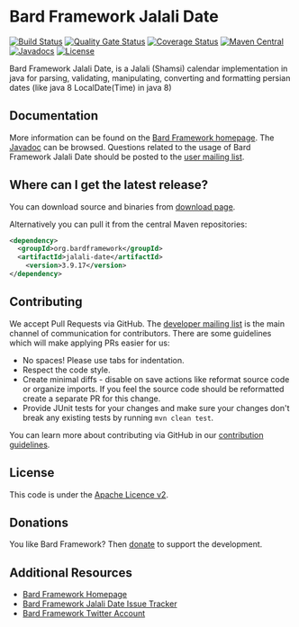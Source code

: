 Bard Framework Jalali Date
===================
[![Build Status](https://travis-ci.org/bardframework/jalali-date.svg)](https://travis-ci.org/bardframework/jalali-date)
[![Quality Gate Status](https://sonarcloud.io/api/project_badges/measure?project=bardframework_jalali-date&metric=alert_status)](https://sonarcloud.io/dashboard?id=bardframework_jalali-date)
[![Coverage Status](https://coveralls.io/repos/bardframework/jalali-date/badge.svg)](https://coveralls.io/r/bardframework/jalali-date)
[![Maven Central](https://maven-badges.herokuapp.com/maven-central/org.bardframework/jalali-date/badge.svg)](https://maven-badges.herokuapp.com/maven-central/org.bardframework/jalali-date/)
[![Javadocs](https://javadoc.io/badge/org.bardframework/jalali-date/0.5.svg)](https://javadoc.io/doc/org.bardframework/jalali-date/0.5)
[![License](http://img.shields.io/:license-apache-blue.svg)](http://www.apache.org/licenses/LICENSE-2.0.html)

Bard Framework Jalali Date, is a Jalali (Shamsi) calendar implementation in java for parsing, validating, manipulating,
converting and formatting persian dates (like java 8 LocalDate(Time) in java 8)

Documentation
-------------
More information can be found on the [Bard Framework homepage](https://bardframework.org).
The [Javadoc](https://javadoc.io/doc/org.bardframework/jalali-date/latest/index.html) can be browsed.
Questions related to the usage of Bard Framework Jalali Date should be posted to the [user mailing list][ml].

Where can I get the latest release?
-----------------------------------
You can download source and binaries from [download page](https://repo1.maven.org/maven2/org/bardframework/jalali-date).

Alternatively you can pull it from the central Maven repositories:

```xml
<dependency>
  <groupId>org.bardframework</groupId>
  <artifactId>jalali-date</artifactId>
    <version>3.9.17</version>
</dependency>
```

Contributing
------------
We accept Pull Requests via GitHub. The [developer mailing list][ml] is the main channel of communication for
contributors.
There are some guidelines which will make applying PRs easier for us:

+ No spaces! Please use tabs for indentation.
+ Respect the code style.
+ Create minimal diffs - disable on save actions like reformat source code or organize imports. If you feel the source
  code should be reformatted create a separate PR for this change.
+ Provide JUnit tests for your changes and make sure your changes don't break any existing tests by
  running ```mvn clean test```.

You can learn more about contributing via GitHub in our [contribution guidelines](CONTRIBUTING.md).

License
-------
This code is under the [Apache Licence v2](https://www.apache.org/licenses/LICENSE-2.0).

Donations
---------
You like Bard Framework? Then [donate](https://bardframework.org/donate) to support the development.

Additional Resources
--------------------

+ [Bard Framework Homepage](https://bardframework.org/)
+ [Bard Framework Jalali Date Issue Tracker](https://github.com/bardframework/jalali-date/issues)
+ [Bard Framework Twitter Account](https://twitter.com/BardFramework)

[ml]:https://bardframework.org/mails-list.html
